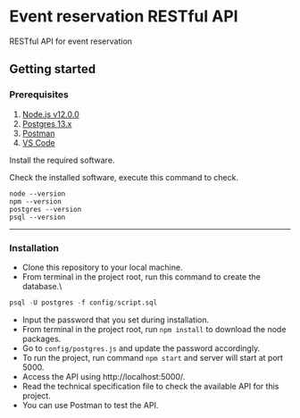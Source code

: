 # Event reservation RESTful API
RESTful API for event reservation

## Getting started

### Prerequisites
1. [Node.js v12.0.0](https://nodejs.org/download/release/v12.0.0/)
2. [Postgres 13.x](https://www.enterprisedb.com/downloads/postgres-postgresql-downloads)
3. [Postman](https://www.postman.com/downloads/)
4. [VS Code](https://code.visualstudio.com/download)

Install the required software.

Check the installed software, execute this command to check.
```
node --version
npm --version
postgres --version
psql --version
```
----------

### Installation
- Clone this repository to your local machine.
- From terminal in the project root, run this command to create the database.\
```python
psql -U postgres -f config/script.sql
```
- Input the password that you set during installation.
- From terminal in the project root, run `npm install` to download the node packages.
- Go to `config/postgres.js` and update the password accordingly.
- To run the project, run command `npm start` and server will start at port 5000.
- Access the API using http://localhost:5000/.
- Read the technical specification file to check the available API for this project.
- You can use Postman to test the API.

